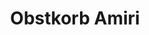 ---
title: "Obstkorb Amiri"
url: /hoehenkirchen-siegertsbrunn/obstkorb-amiri/
shop: Gemüse & Obst
---